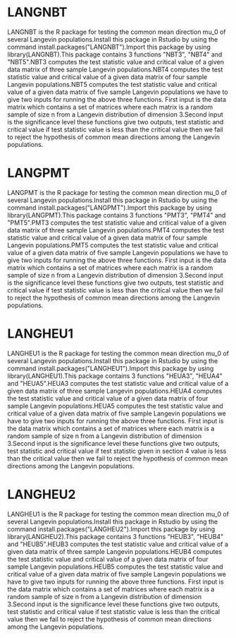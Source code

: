 # LANGNBT
LANGNBT is the R package for testing the common mean direction mu_0 of several Langevin populations.Install this package in Rstudio by using the command install.packages("LANGNBT").Import this package by using library(LANGNBT).This package contains 3 functions "NBT3", "NBT4" and "NBT5".NBT3 computes the test statistic value and critical value of a given data matrix of three sample Langevin populations.NBT4 computes the test statistic value and critical value of a given data matrix of four sample Langevin populations.NBT5 computes the test statistic value and critical value of a given data matrix of five sample Langevin populations we have to give two inputs for running the above three functions. First input is the data matrix which contains a set of matrices where each matrix is a random sample of size n from a Langevin distribution of dimension 3.Second input is the significance level these functions give two outputs, test statistic and critical value if test statistic value is less than the critical value then we fail to reject the hypothesis of common mean directions among the Langevin populations.
# LANGPMT
LANGPMT is the R package for testing the common mean direction mu_0 of several Langevin populations.Install this package in Rstudio by using the command install.packages("LANGPMT").Import this package by using library(LANGPMT).This package contains 3 functions "PMT3", "PMT4" and "PMT5".PMT3 computes the test statistic value and critical value of a given data matrix of three sample Langevin populations.PMT4 computes the test statistic value and critical value of a given data matrix of four sample Langevin populations.PMT5 computes the test statistic value and critical value of a given data matrix of five sample Langevin populations we have to give two inputs for running the above three functions. First input is the data matrix which contains a set of matrices where each matrix is a random sample of size n from a Langevin distribution of dimension 3.Second input is the significance level these functions give two outputs, test statistic and critical value if test statistic value is less than the critical value then we fail to reject the hypothesis of common mean directions among the Langevin populations.

# LANGHEU1
LANGHEU1 is the R package for testing the common mean direction mu_0 of several Langevin populations.Install this package in Rstudio by using the command install.packages("LANGHEU1").Import this package by using library(LANGHEU1).This package contains 3 functions "HEUA3", "HEUA4" and "HEUA5".HEUA3 computes the test statistic value and critical value of a given data matrix of three sample Langevin populations.HEUA4 computes the test statistic value and critical value of a given data matrix of four sample Langevin populations.HEUA5 computes the test statistic value and critical value of a given data matrix of five sample Langevin populations we have to give two inputs for running the above three functions. First input is the data matrix which contains a set of matrices where each matrix is a random sample of size n from a Langevin distribution of dimension 3.Second input is the significance level these functions give two outputs, test statistic and critical value if test statistic given in section 4 value is less than the critical value then we fail to reject the hypothesis of common mean directions among the Langevin populations.

# LANGHEU2
LANGHEU1 is the R package for testing the common mean direction mu_0 of several Langevin populations.Install this package in Rstudio by using the command install.packages("LANGHEU2").Import this package by using library(LANGHEU2).This package contains 3 functions "HEUB3", "HEUB4" and "HEUB5".HEUB3 computes the test statistic value and critical value of a given data matrix of three sample Langevin populations.HEUB4 computes the test statistic value and critical value of a given data matrix of four sample Langevin populations.HEUB5 computes the test statistic value and critical value of a given data matrix of five sample Langevin populations we have to give two inputs for running the above three functions. First input is the data matrix which contains a set of matrices where each matrix is a random sample of size n from a Langevin distribution of dimension 3.Second input is the significance level these functions give two outputs, test statistic and critical value if test statistic value is less than the critical value then we fail to reject the hypothesis of common mean directions among the Langevin populations.
